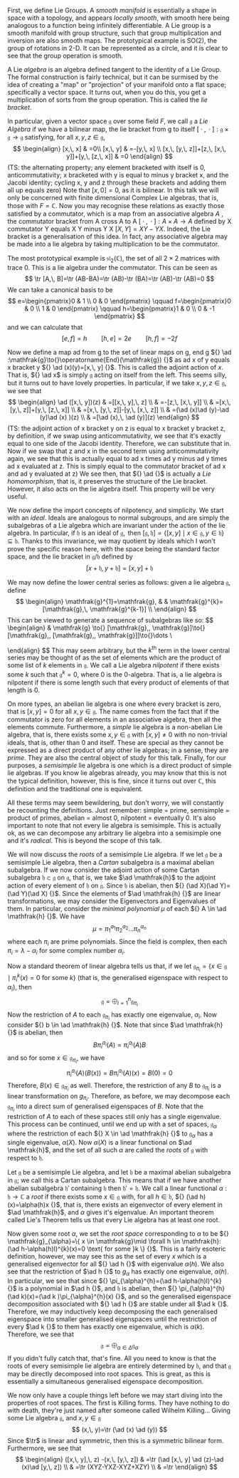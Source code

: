 First, we define Lie Groups. A *smooth manifold* is essentially a shape in space with a topology, and appears *locally smooth*, with smooth here being analogous to a function being infinitely differentiable. A Lie group is a smooth manifold with group structure, such that group multiplication and inversion are also smooth maps. The prototypical example is ${} \mathrm{SO}(2) {}$, the group of rotations in $2 {}$-D. It can be represented as a circle, and it is clear to see that the group operation is smooth. 

A Lie *algebra* is an algebra defined tangent to the identity of a Lie Group. The formal construction is fairly technical, but it can be surmised by the idea of creating a "map" or "projection" of your manifold onto a flat space; specifically a vector space. It turns out, when you do this, you get a multiplication of sorts from the group operation. This is called the *lie bracket*. 

In particular, given a vector space ${} \mathfrak{g} {}$ over some field $F$, we call $\mathfrak{g} {}$ a *Lie Algebra* if we have a bilinear map, the lie bracket from g to itself ${} [{}\cdot{} ,{}\cdot{} ]:\mathfrak{g}\times \mathfrak{g}\to{}\mathfrak{g} {}$ satisfying, for all ${} x,\, y,\, z \in \mathfrak{g} {}$, 
$$
\begin{align}
[x,\, x] & =0\\
 [x,\, y] & =-[y,\, x]   \\
[x,\, [y,\, z]]+[z,\, [x,\, y]]+[y,\, [z,\, x]] & =0
 \end{align}
$$
(TS: the alternating property; any element bracketed with itself is 0,
anticommutativity; x bracketed with y is equal to minus y bracket x,
and the Jacobi identity; cycling x, y and z through these brackets and adding them all up equals zero)
Note that ${} [x,\, 0]=0 {}$, as it is bilinear. In this talk we will only be concerned with finite dimensional Complex Lie algebras, that is, those with ${} F=\mathbb{C} {}$. Now you may recognise these relations as exactly those satisfied by a commutator, which is a map from an associative algebra $A {}$ , the commutator bracket from A cross A to A ${} [{}\cdot {},\, {}\cdot {}]:A \times A\to{}A {}$ defined by X commutator Y equals X Y minus Y X ${} [X,\, Y]=XY-YX {}$. Indeed, the Lie bracket is a generalisation of this idea. In fact, any associative algebra may be made into a lie algebra by taking multiplication to be the commutator. 

The most prototypical example is ${} \mathfrak{sl}_{2}(\mathbb{C}) {}$, the set of all ${} 2\times 2 {}$ matrices with trace $0 {}$. This is a lie algebra under the commutator. This can be seen as
$$
\tr  [A,\, B]=\tr  (AB-BA)=\tr  (AB)-\tr  (BA)=\tr  (AB)-\tr  (AB)=0
$$
We can take a canonical basis to be
$$
e=\begin{pmatrix}0 & 1 \\ 0 & 0 \end{pmatrix} \qquad f=\begin{pmatrix}0 & 0 \\ 1 & 0 \end{pmatrix} \qquad h=\begin{pmatrix}1 & 0 \\ 0 & -1 \end{pmatrix} 
$$
and we can calculate that
$$
[e,\, f]=h \qquad [h,\, e]=2e\qquad [h,\, f]=-2f
$$

Now we define a map ad from g to the set of linear maps on g, end g ${} \ad :\mathfrak{g}\to{}\operatorname{End}(\mathfrak{g}) {}$ as ad x of y equals x bracket y ${} \ad (x)(y)=[x,\, y] {}$. This is called the adjoint action of $x {}$. That is, ${} \ad x$ is simply $\mathfrak{g}$ acting on itself from the left. This seems silly, but it turns out to have lovely properties. In particular, if we take $x,\, y,\, z \in \mathfrak{g} {}$, we see that
$$
\begin{align}
\ad ([x,\, y])(z) & =[[x,\, y],\, z] \\
 & =-[z,\, [x,\, y]] \\
 & =[x,\, [y,\, z]]+[y,\, [z,\, x]] \\
 & =[x,\, [y,\, z]]-[y,\, [x,\, z]] \\
 & =(\ad (x)\ad (y)-\ad (y)\ad (x) )(z) \\
 & =[\ad (x),\, \ad (y)](z)
\end{align}
$$
(TS: the adjoint action of x bracket y on z is equal to x bracket y bracket z, by definition,
if we swap using anticommutativity, we see that it's exactly equal to one side of the Jacobi identity. Therefore, we can substitute that in. Now if we swap that z and x in the second term using anticommutativity again, we see that this is actually equal to ad x times ad y minus ad y times ad x evaluated at z. This is simply equal to the commutator bracket of ad x and ad y evaluated at z)
We see then, that ${} \ad {}$ is actually a *Lie homomorphism*, that is, it preserves the structure of the Lie bracket. However, it also acts on the lie algebra itself. This property will be very useful.

We now define the import concepts of nilpotency, and simplicity. We start with an *ideal*. Ideals are analogous to normal subgroups, and are simply the subalgebras of a Lie algebra which are invariant under the action of the lie algebra. In particular, if ${} \mathfrak{h} {}$ is an ideal of ${} \mathfrak{g}, {}$ then ${} [\mathfrak{g},\, \mathfrak{h}]=\{ [x,\, y] \mid x \in \mathfrak{g},\, y \in \mathfrak{h} \} {}\subseteq \mathfrak{h} {}$. Thanks to this invariance, we may quotient by ideals which I won't prove the specific reason here, with the space being the standard factor space, and the lie bracket in ${} \mathfrak{g} /\mathfrak{h} {}$ defined by
$$
[x+\mathfrak{h},\, y+\mathfrak{h}]=[x,\, y]+\mathfrak{h}
$$

We may now define the lower central series as follows: given a lie algebra ${} \mathfrak{g}$, define
$$
\begin{align}
\mathfrak{g}^{1}=\mathfrak{g}, &  & \mathfrak{g}^{k}=[\mathfrak{g},\, \mathfrak{g}^{k-1}] \\
\end{align}
$$
This can be viewed to generate a sequence of subalgebras like so:
$$
\begin{align}
 & \mathfrak{g} \to{} [\mathfrak{g},\, \mathfrak{g}]\to{} [\mathfrak{g},\, [\mathfrak{g},\, \mathfrak{g}]]\to{}\dots \\

\end{align}
$$
This may seem arbitrary, but the ${} k^{\text{th}} {}$ term in the lower central series may be thought of as the set of elements which are the product of some list of ${} k$ elements in $\mathfrak{g} {}$. We call a Lie algebra *nilpotent* if there exists some $k$ such that ${} \mathfrak{g}^{k}=0 {}$, where $0$ is the $0$-algebra. That is, a lie algebra is nilpotent if there is some length such that every product of elements of that length is $0 {}$.

On more types, an abelian lie algebra is one where every bracket is zero, that is ${} [x,\, y]=0 {}$ for all ${} x,\, y \in \mathfrak{g} {}$. The name comes from the fact that if the commutator is zero for all elements in an associative algebra, then all the elements commute. Furthermore, a *simple* lie algebra is a non-abelian Lie algebra, that is, there exists some ${} x,\, y \in \mathfrak{g} {}$ with ${} [x,\, y]\neq 0 {}$ with no non-trivial ideals, that is, other than ${} 0 {}$ and itself. These are special as they cannot be expressed as a direct product of any other lie algebras; in a sense, they are *prime*. They are also the central object of study for this talk. Finally, for our purposes, a *semisimple* lie algebra is one which is a direct product of simple lie algebras. If you know lie algebras already, you may know that this is not the typical definition, however, this is fine, since it turns out over ${} \mathbb{C}$, this definition and the traditional one is equivalent. 

All these terms may seem bewildering, but don't worry, we will constantly be recounting the definitions. Just remember: simple = prime, semisimple = product of primes, abelian = almost 0, nilpotent = eventually 0. It's also important to note that not every lie algebra is semisimple. This is actually ok, as we can decompose any arbitrary lie algebra into a semisimple one and it's *radical*. This is beyond the scope of this talk.

We will now discuss the *roots* of a semisimple Lie algebra. If we let $\mathfrak{g}$ be a semisimple Lie algebra, then a *Cartan* subalgebra is a maximal abelian subalgebra. If we now consider the adjoint action of some Cartan subalgebra ${} \mathfrak{h} \subset \mathfrak{g} {}$ on ${} \mathfrak{g} {}$, that is, we take $\ad \mathfrak{h}$ to the adjoint action of every element of $\mathfrak{h}$ on $\mathfrak{g}$. Since $\mathfrak{h}$ is abelian, then ${} (\ad X)(\ad Y)=(\ad Y)(\ad X) {}$. Since the elements of $\ad \mathfrak{h} {}$ are linear transformations, we may consider the Eigenvectors and Eigenvalues of them. In particular, consider the *minimal polynomial* $\mu {}$ of each ${} A \in \ad \mathfrak{h} {}$. We have
$$
\mu=\pi_{1}^{a_{1}}\pi_{2}^{a_{2}}\dots \pi_{n}^{a_{n}}
$$
where each ${} \pi_{i}$ are prime polynomials. Since the field is complex, then each ${} \pi_{i}=\lambda-\alpha_{i} {}$ for some complex number ${} \alpha_{i}$. 

Now a standard theorem of linear algebra tells us that, if we let ${} \mathfrak{g}_{\pi_{i}}=\{x \in \mathfrak{g} \mid \pi_{i}^{k}(x)=0 \text{ for some }k\} {}$ (that is, the generalised eigenspace with respect to ${} \alpha_{i} {}$), then 
$$
\mathfrak{g}=\bigoplus_{i=1}^{n}\mathfrak{g}_{\pi_{i}}
$$
Now the restriction of ${} A {}$ to each ${} \mathfrak{g}_{\pi_{i}} {}$ has exactly one eigenvalue, ${} \alpha_{i} {}$. Now consider ${} b \in \ad  \mathfrak{h} {}$. Note that since $\ad \mathfrak{h} {}$ is abelian, then 
$$
B\pi_{i}^{a_{i}}(A)=\pi_{i}^{a_{i}}(A)B
$$
and so for some ${} x \in \mathfrak{g}_{\pi_{i}} {}$, we have
$$
\pi_{i}^{a_{i}}(A)(B(x))=B \pi_{i}^{a_{i}}(A)(x)=B(0)=0
$$
Therefore, ${} B(x) \in \mathfrak{g}_{\pi_{i}} {}$ as well. Therefore, the restriction of any ${} B {}$ to ${} \mathfrak{g}_{\pi_{i}} {}$ is a linear transformation on ${} g_{\pi_{i}} {}$. Therefore, as before, we may decompose each ${} \mathfrak{g}_{\pi_{i}} {}$ into a direct sum of generalised eigenspaces of $B$. Note that the restriction of $A$ to each of these spaces still only has a single eigenvalue. This process can be continued, until we end up with a set of spaces, $\mathfrak{g}_{\alpha}$ where the restriction of each ${} X \in \ad \mathfrak{h} {}$ to ${} \mathfrak{g}_{\alpha} {}$ has a single eigenvalue, $\alpha(X)$. Now $\alpha(X)$ is a linear functional on $\ad \mathfrak{h}$, and the set of all such $\alpha$ are called the *roots* of $\mathfrak{g}$ with respect to $\mathfrak{h} {}$.

Let $\mathfrak{g}$ be a semisimple Lie algebra, and let $\mathfrak{h}$ be a maximal abelian subalgebra in $\mathfrak{g} {}$; we call this a Cartan subalgebra. This means that if we have another abelian subalgebra ${} \mathfrak{h}' {}$ containing ${} \mathfrak{h} {}$ then ${} \mathfrak{h}' = \mathfrak{h} {}$. We call a linear functional ${} \alpha:\mathfrak{h}\to{}\mathbb{C} {}$ a *root* if there exists some ${} x \in \mathfrak{g} {}$ with, for all ${} h \in \mathfrak{h} {}$, ${} (\ad h)(x)=\alpha(h)x {}$, that is, there exists an eigenvector of every element in $\ad \mathfrak{h}$, and ${} \alpha {}$ gives it's eigenvalue. An important theorem called Lie's Theorem tells us that every Lie algebra has at least one root.

Now given some root ${} \alpha {}$, we set the *root space* corresponding to ${} \alpha {}$ to be ${} \mathfrak{g}_{\alpha}=\{ x \in \mathfrak{g}\mid \forall h \in \mathfrak{h}:(\ad h-\alpha(h)I)^{k}(x)=0 \text{ for some }k \} {}$. This is a fairly esoteric definition, however, we may see this as the set of every ${} x {}$ which is a generalised eigenvector for all ${} \ad h {}$ with eigenvalue ${} \alpha (h) {}$. We also see that the restriction of $\ad h {}$ to $g_{\alpha} {}$ has exactly one eigenvalue, ${} \alpha(h) {}$. In particular, we see that since ${} \pi_{\alpha}^{h}=(\ad h-\alpha(h)I)^{k} {}$ is a polynomial in $\ad h {}$, and $\mathfrak{h} {}$ is abelian, then ${} \pi_{\alpha}^{h} (\ad k)(x)=(\ad k )\pi_{\alpha}^{h}(x) {}$, and so the generalised eigenspace decomposition associated with ${} \ad h {}$ are stable under all $\ad k {}$. Therefore, we may inductively keep decomposing the each generalised eigenspace into smaller generalised eigenspaces until the restriction of every $\ad k {}$ to them has exactly one eigenvalue, which is ${} \alpha(k) {}$. Therefore, we see that
$$
\mathfrak{g}=\bigoplus_{\alpha \in \Delta} \mathfrak{g}_{\alpha}
$$
If you didn't fully catch that, that's fine. All you need to know is that the roots of every semisimple lie algebra are entirely determined by $\mathfrak{h} {}$, and that $\mathfrak{g} {}$ may be directly decomposed into root spaces. This is great, as this is essentially a simultaneous generalised eigenspace decomposition.

We now only have a couple things left before we may start diving into the properties of root spaces. The first is Killing forms. They have nothing to do with death, they're just named after someone called Wilhelm Killing... Giving some Lie algebra ${} \mathfrak{g} {}$, and  ${} x,\, y \in \mathfrak{g} {}$
$$
(x,\, y)=\tr  (\ad (x) \ad (y))
$$
Since $\tr$ is linear and symmetric, then this is a symmetric bilinear form. Furthermore, we see that
$$
\begin{align}
 ([x,\, y],\, z) -(x,\, [y,\, z]) & =\tr  (\ad [x,\, y] \ad (z)-\ad (x)\ad [y,\, z]) \\
 & =\tr  (XYZ-YXZ-XYZ+XZY) \\
 & =\tr  
 \end{align}
$$
